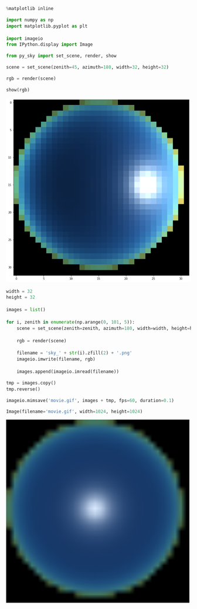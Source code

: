 ```python
%matplotlib inline
```


```python
import numpy as np
import matplotlib.pyplot as plt

import imageio
from IPython.display import Image
```


```python
from py_sky import set_scene, render, show
```


```python
scene = set_scene(zenith=45, azimuth=180, width=32, height=32)
```


```python
rgb = render(scene)
```


```python
show(rgb)
```




![png](misc/output_6_1.png)



```python
width = 32
height = 32

images = list()

for i, zenith in enumerate(np.arange(0, 101, 5)):
    scene = set_scene(zenith=zenith, azimuth=180, width=width, height=height)
    
    rgb = render(scene)
    
    filename = 'sky_' + str(i).zfill(2) + '.png'
    imageio.imwrite(filename, rgb)
    
    images.append(imageio.imread(filename))
```




```python
tmp = images.copy()
tmp.reverse()
```


```python
imageio.mimsave('movie.gif', images + tmp, fps=60, duration=0.1)
```


```python
Image(filename='movie.gif', width=1024, height=1024)
```




<img src="./misc/movie.gif" width="500" height="500" />




```python

```
